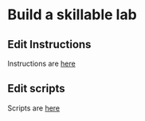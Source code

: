 # Build a skillable lab

## Edit Instructions

Instructions are [here](instructions.md)

## Edit scripts

Scripts are [here](scripts.md)